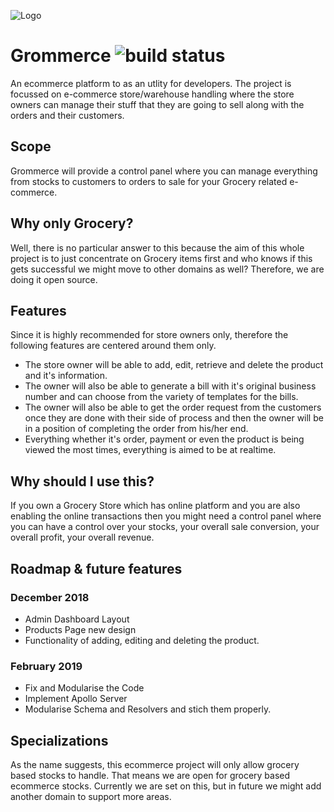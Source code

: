![Logo](https://github.com/Grommerce/grommerce-frontend/blob/development/src/assets/grommerce-logo.svg)

# Grommerce ![build status](https://travis-ci.org/Grommerce/grommerce-frontend.svg?branch=development)

An ecommerce platform to as an utlity for developers. The project is focussed on e-commerce store/warehouse handling where the store owners can manage their stuff that they are going to sell along with the orders and their customers.

## Scope

Grommerce will provide a control panel where you can manage everything from stocks to customers to orders to sale for your Grocery related e-commerce.

## Why only Grocery?

Well, there is no particular answer to this because the aim of this whole project is to just concentrate on Grocery items first and who knows if this gets successful we might move to other domains as well? Therefore, we are doing it open source.

## Features

Since it is highly recommended for store owners only, therefore the following features are centered around them only.

- The store owner will be able to add, edit, retrieve and delete the product and it's information.
- The owner will also be able to generate a bill with it's original business number and can choose from the variety of templates for the bills.
- The owner will also be able to get the order request from the customers once they are done with their side of process and then the owner will be in a position of completing the order from his/her end.
- Everything whether it's order, payment or even the product is being viewed the most times, everything is aimed to be at realtime.

## Why should I use this?

If you own a Grocery Store which has online platform and you are also enabling the online transactions then you might need a control panel where you can have a control over your stocks, your overall sale conversion, your overall profit, your overall revenue.

## Roadmap & future features

### December 2018

- Admin Dashboard Layout
- Products Page new design
- Functionality of adding, editing and deleting the product.

### February 2019

- Fix and Modularise the Code
- Implement Apollo Server
- Modularise Schema and Resolvers and stich them properly.

## Specializations

As the name suggests, this ecommerce project will only allow grocery based stocks to handle. That means we are open for grocery based ecommerce stocks. Currently we are set on this, but in future we might add another domain to support more areas.
